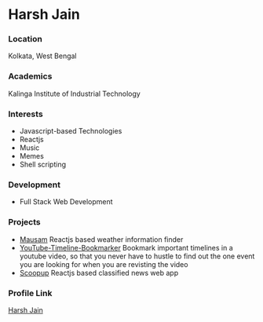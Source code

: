 # Harsh Jain

### Location

Kolkata, West Bengal

### Academics

Kalinga Institute of Industrial Technology

### Interests

- Javascript-based Technologies
- Reactjs
- Music
- Memes
- Shell scripting

### Development

- Full Stack Web Development

### Projects

- [Mausam](https://github.com/Sriver27/Mausam) Reactjs based weather information finder
- [YouTube-Timeline-Bookmarker](https://github.com/Sriver27/YouTube-Timeline-Bookmarker) Bookmark important timelines in a youtube video, so that you never have to hustle to find out the one event you are looking for when you are revisting the video
- [Scoopup](https://github.com/Sriver27/Scoopup) Reactjs based classified news web app


### Profile Link

[Harsh Jain](https://github.com/Sriver27)
